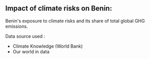 ## Impact of climate risks on Benin:

Benin's exposure to climate risks and its share of total global GHG emissions.

Data source used : 
- Climate Knowledge (World Bank) 
- Our world in data
